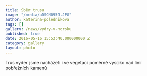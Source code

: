 ```yaml
---
title: Sběr trusu
image: "/media/aDSCN0959.JPG"
author: katerina-polednikova
tags: []
gallery: /news/vydry-v-norsku
published: true
date: 2016-05-16 15:53:40.000000000 Z
category: gallery
layout: photo
---
```

Trus vyder jsme nacházeli i ve vegetaci poměrně vysoko nad linií
pobřežních kamenů
